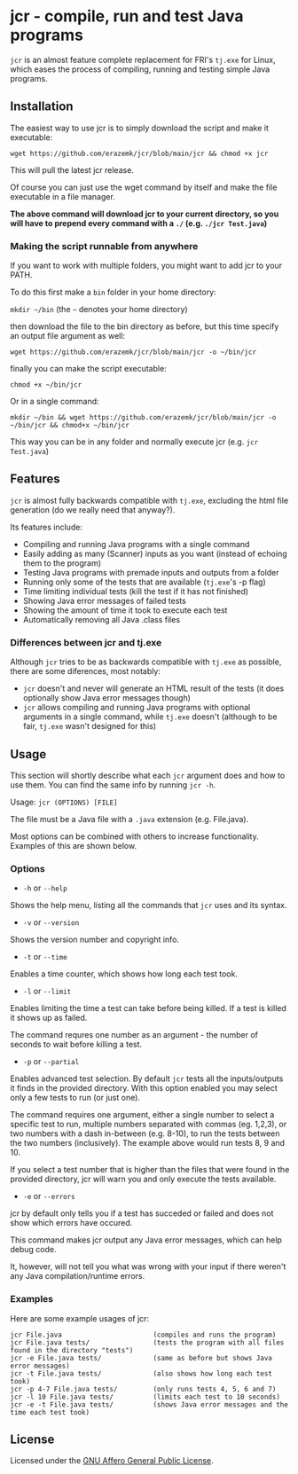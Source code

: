 # jcr - compile, run and test Java programs

`jcr` is an almost feature complete replacement for FRI's `tj.exe` for Linux,
which eases the process of compiling, running and testing simple Java programs.

## Installation

The easiest way to use jcr is to simply download the script
and make it executable:

`wget https://github.com/erazemk/jcr/blob/main/jcr && chmod +x jcr`

This will pull the latest jcr release.

Of course you can just use the wget command by itself and make the file
executable in a file manager.

**The above command will download jcr to your current directory,
so you will have to prepend every command with a `./`
(e.g. `./jcr Test.java`)**

### Making the script runnable from anywhere

If you want to work with multiple folders,
you might want to add jcr to your PATH.

To do this first make a `bin` folder in your home directory:

`mkdir ~/bin` (the `~` denotes your home directory)

then download the file to the bin directory as before,
but this time specify an output file argument as well:

`wget https://github.com/erazemk/jcr/blob/main/jcr -o ~/bin/jcr`

finally you can make the script executable:

`chmod +x ~/bin/jcr`

Or in a single command:

`mkdir ~/bin && wget https://github.com/erazemk/jcr/blob/main/jcr
-o ~/bin/jcr && chmod+x ~/bin/jcr`

This way you can be in any folder and normally execute jcr
(e.g. `jcr Test.java`)

## Features

`jcr` is almost fully backwards compatible with `tj.exe`,
excluding the html file generation (do we really need that anyway?).

Its features include:

* Compiling and running Java programs with a single command
* Easily adding as many (Scanner) inputs as you want
(instead of echoing them to the program)
* Testing Java programs with premade inputs and outputs from a folder
* Running only some of the tests that are available (`tj.exe`'s -p flag)
* Time limiting individual tests (kill the test if it has not finished)
* Showing Java error messages of failed tests
* Showing the amount of time it took to execute each test
* Automatically removing all Java .class files

### Differences between jcr and tj.exe

Although `jcr` tries to be as backwards compatible with `tj.exe` as possible,
there are some diferences, most notably:

* `jcr` doesn't and never will generate an HTML result of the tests
(it does optionally show Java error messages though)
* `jcr` allows compiling and running Java programs with optional arguments
in a single command, while `tj.exe` doesn't
(although to be fair, `tj.exe` wasn't designed for this)

## Usage

This section will shortly describe what each `jcr` argument does and how
to use them.
You can find the same info by running `jcr -h`.

Usage: `jcr (OPTIONS) [FILE]`

The file must be a Java file with a `.java` extension (e.g. File.java).

Most options can be combined with others to increase functionality.
Examples of this are shown below.

### Options

* `-h` or `--help`

Shows the help menu, listing all the commands that `jcr` uses and its syntax.

* `-v` or `--version`

Shows the version number and copyright info.

* `-t` or `--time`

Enables a time counter, which shows how long each test took.

* `-l` or `--limit`

Enables limiting the time a test can take before being killed.
If a test is killed it shows up as failed.

The command requres one number as an argument - the number of seconds to wait
before killing a test.

* `-p` or `--partial`

Enables advanced test selection.
By default `jcr` tests all the inputs/outputs it finds
in the provided directory.
With this option enabled you may select only a few tests to run (or just one).

The command requires one argument, either a single number to select
a specific test to run, multiple numbers separated with commas (eg. 1,2,3),
or two numbers with a dash in-between (e.g. 8-10),
to run the tests between the two numbers (inclusively).
The example above would run tests 8, 9 and 10.

If you select a test number that is higher than the files that were found
in the provided directory, jcr will warn you and only
execute the tests available.

* `-e` or `--errors`

jcr by default only tells you if a test has succeded or failed and does
not show which errors have occured.

This command makes jcr output any Java error messages,
which can help debug code.

It, however, will not tell you what was wrong with your input if there
weren't any Java compilation/runtime errors.

### Examples

Here are some example usages of jcr:

```
jcr File.java                       (compiles and runs the program)
jcr File.java tests/                (tests the program with all files found in the directory "tests")
jcr -e File.java tests/             (same as before but shows Java error messages)
jcr -t File.java tests/             (also shows how long each test took)
jcr -p 4-7 File.java tests/         (only runs tests 4, 5, 6 and 7)
jcr -l 10 File.java tests/          (limits each test to 10 seconds)
jcr -e -t File.java tests/          (shows Java error messages and the time each test took)
```

## License

Licensed under the [GNU Affero General Public License](LICENSE).
